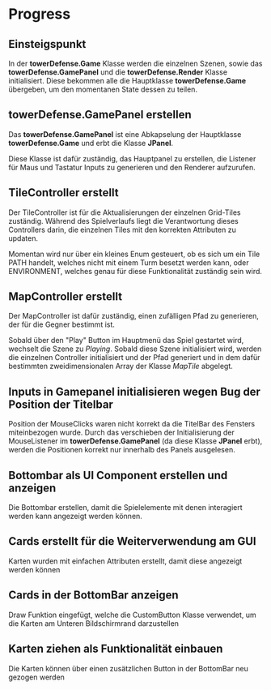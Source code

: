 # Progress

## Einsteigspunkt

In der **towerDefense.Game** Klasse werden die einzelnen Szenen, sowie das **towerDefense.GamePanel** und die **towerDefense.Render** Klasse initialisiert. Diese bekommen alle die Hauptklasse **towerDefense.Game** übergeben, um den momentanen State dessen zu teilen.

## towerDefense.GamePanel erstellen

Das **towerDefense.GamePanel** ist eine Abkapselung der Hauptklasse **towerDefense.Game** und erbt die Klasse **JPanel**.

Diese Klasse ist dafür zuständig, das Hauptpanel zu erstellen, die Listener für Maus und Tastatur Inputs zu generieren und den Renderer aufzurufen.

## TileController erstellt

Der TileController ist für die Aktualisierungen der einzelnen Grid-Tiles zuständig. Während des Spielverlaufs liegt die Verantwortung dieses Controllers darin, die einzelnen Tiles mit den korrekten Attributen zu updaten.

Momentan wird nur über ein kleines Enum gesteuert, ob es sich um ein Tile PATH handelt, welches nicht mit einem Turm besetzt werden kann, oder ENVIRONMENT, welches genau für diese Funktionalität zuständig sein wird.

## MapController erstellt

Der MapController ist dafür zuständig, einen zufälligen Pfad zu generieren, der für die Gegner bestimmt ist.

Sobald über den "Play" Button im Hauptmenü das Spiel gestartet wird, wechselt die Szene zu *Playing*. Sobald diese Szene initialisiert wird, werden die einzelnen Controller initialisiert und der Pfad generiert und in dem dafür bestimmten zweidimensionalen Array der Klasse *MapTile* abgelegt.

## Inputs in Gamepanel initialisieren wegen Bug der Position der Titelbar

Position der MouseClicks waren nicht korrekt da die TitelBar des Fensters miteinbezogen wurde. Durch das verschieben der Initialisierung der MouseListener im **towerDefense.GamePanel** (da diese Klasse **JPanel** erbt), werden die Positionen korrekt nur innerhalb des Panels ausgelesen.

## Bottombar als UI Component erstellen und anzeigen

Die Bottombar erstellen, damit die Spielelemente mit denen interagiert werden kann angezeigt werden können.

## Cards erstellt für die Weiterverwendung am GUI

Karten wurden mit einfachen Attributen erstellt, damit diese angezeigt werden können

## Cards in der BottomBar anzeigen

Draw Funktion eingefügt, welche die CustomButton Klasse verwendet, um die Karten am Unteren Bildschirmrand darzustellen

## Karten ziehen als Funktionalität einbauen

Die Karten können über einen zusätzlichen Button in der BottomBar neu gezogen werden